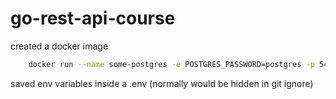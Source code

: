 # go-rest-api-course

created a docker image
```sh
    docker run --name some-postgres -e POSTGRES_PASSWORD=postgres -p 5432:5432 -d postgres
```

saved env variables inside a .env (normally would be hidden in git ignore)